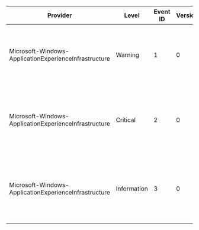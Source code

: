 Provider                                               |  Level        |  Event ID  |  Version  |  Channel      |  Task  |  Opcode  |  Keyword  |  Message
-------------------------------------------------------|---------------|------------|-----------|---------------|--------|----------|-----------|----------------------------------------------------------------------------------------------------------------
Microsoft-Windows-ApplicationExperienceInfrastructure  |  Warning      |  1         |  0        |  Application  |        |  Stop    |           |  The application ({AppName}; from vendor {VendorName}) has the following problem: {Summary}
Microsoft-Windows-ApplicationExperienceInfrastructure  |  Critical     |  2         |  0        |  Application  |        |          |           |  The application ({AppName}; from vendor {VendorName}) was hard-blocked and raised the following: {Summary}
Microsoft-Windows-ApplicationExperienceInfrastructure  |  Information  |  3         |  0        |  Application  |        |          |           |  The application ({AppName}; from vendor {VendorName}) was detected containing legacy redistributable software.